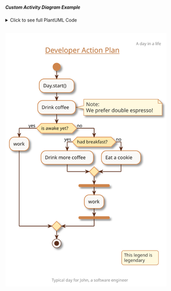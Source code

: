 ##### Custom Activity Diagram Example

<details>
<summary>Click to see full PlantUML Code</summary>
<p>

```plantuml
@startuml
!include https://raw.githubusercontent.com/uri-chandler/makeitpdf/master/skins/light-orange/light-orange.skin.iuml

Header \n A day in a life
Title <u>Developer Action Plan</u> \n

start
:Day.start();
:Drink coffee;

note right
    Note:
    We prefer double espresso!
endnote

if (is awake yet?) then (yes)
:work;
else (no)
if (had breakfast?) then (yes)
    :Drink more coffee;
else (no)
    :Eat a cookie;
endif
fork
:work;
endfork
endif

stop

legend right
    This legend is
    legendary
endlegend

Footer \n\n\t Typical day for John, a software engineer

@enduml
```

</p>
</details>


<br />

![Custom Diagram](images/custom.svg)